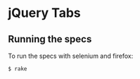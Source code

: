 # jQuery Tabs

## Running the specs
To run the specs with selenium and firefox:

```bash
$ rake
```
